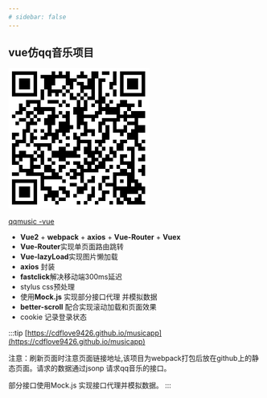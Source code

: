 ```yaml
---
# sidebar: false
---
```


## vue仿qq音乐项目
![qqmusic img](./images/1530612903.png)


[qqmusic -vue](https://cdflove9426.github.io/musicapp)
- **Vue2** + **webpack** + **axios** + **Vue-Router**  + **Vuex**
- **Vue-Router**实现单页面路由跳转
- **Vue-lazyLoad**实现图片懒加载
- **axios** 封装
- **fastclick**解决移动端300ms延迟
- stylus css预处理
- 使用**Mock.js** 实现部分接口代理 并模拟数据
- **better-scroll** 配合实现滚动加载和页面效果
- cookie 记录登录状态



:::tip
[https://cdflove9426.github.io/musicapp](https://cdflove9426.github.io/musicapp)

注意：刷新页面时注意页面链接地址,该项目为webpack打包后放在github上的静态页面。请求的数据通过jsonp 请求qq音乐的接口。

部分接口使用Mock.js 实现接口代理并模拟数据。
:::

